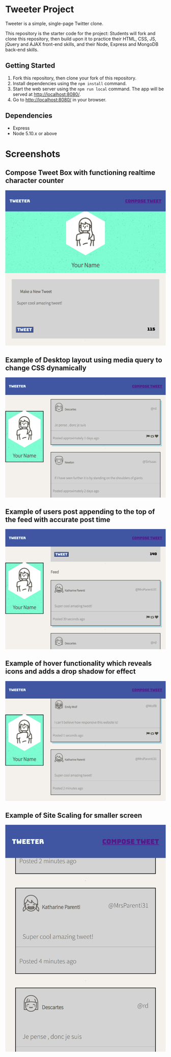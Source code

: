 # Tweeter Project

Tweeter is a simple, single-page Twitter clone.

This repository is the starter code for the project: Students will fork and clone this repository, then build upon it to practice their HTML, CSS, JS, jQuery and AJAX front-end skills, and their Node, Express and MongoDB back-end skills.

## Getting Started

1. Fork this repository, then clone your fork of this repository.
2. Install dependencies using the `npm install` command.
3. Start the web server using the `npm run local` command. The app will be served at <http://localhost:8080/>.
4. Go to <http://localhost:8080/> in your browser.

## Dependencies

- Express
- Node 5.10.x or above

# Screenshots

## Compose Tweet Box with functioning realtime character counter
![image1](https://raw.githubusercontent.com/cookie-cpu/tweeter/master/docs/1.png)

## Example of Desktop layout using media query to change CSS dynamically
![image2](https://github.com/cookie-cpu/tweeter/blob/master/docs/2.png)

## Example of users post appending to the top of the feed with accurate post time
![image3](https://github.com/cookie-cpu/tweeter/blob/master/docs/3.png)

## Example of hover functionality which reveals icons and adds a drop shadow for effect
![image4](https://github.com/cookie-cpu/tweeter/blob/master/docs/4.png)

## Example of Site Scaling for smaller screen
![image5](https://github.com/cookie-cpu/tweeter/blob/master/docs/5.png)